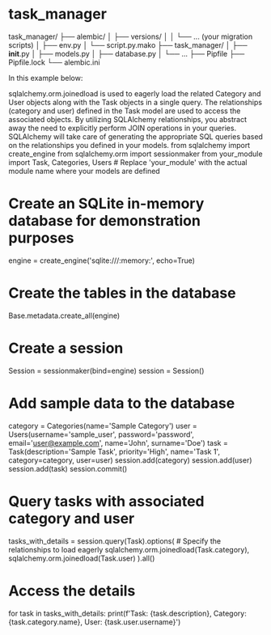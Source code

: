 # task_manager

task_manager/
├── alembic/
│   ├── versions/
│   │   └── ... (your migration scripts)
│   ├── env.py
│   └── script.py.mako
├── task_manager/
│   ├── __init__.py
│   ├── models.py
│   ├── database.py
│   └── ...
├── Pipfile
├── Pipfile.lock
└── alembic.ini


In this example below:

sqlalchemy.orm.joinedload is used to eagerly load the related Category and User objects along with the Task objects in a single query.
The relationships (category and user) defined in the Task model are used to access the associated objects.
By utilizing SQLAlchemy relationships, you abstract away the need to explicitly perform JOIN operations in your queries. 
SQLAlchemy will take care of generating the appropriate SQL queries based on the relationships you defined in your models.
from sqlalchemy import create_engine
from sqlalchemy.orm import sessionmaker
from your_module import Task, Categories, Users  # Replace 'your_module' with the actual module name where your models are defined

# Create an SQLite in-memory database for demonstration purposes
engine = create_engine('sqlite:///:memory:', echo=True)

# Create the tables in the database
Base.metadata.create_all(engine)

# Create a session
Session = sessionmaker(bind=engine)
session = Session()

# Add sample data to the database
category = Categories(name='Sample Category')
user = Users(username='sample_user', password='password', email='user@example.com', name='John', surname='Doe')
task = Task(description='Sample Task', priority='High', name='Task 1', category=category, user=user)
session.add(category)
session.add(user)
session.add(task)
session.commit()

# Query tasks with associated category and user
tasks_with_details = session.query(Task).options(
    # Specify the relationships to load eagerly
    sqlalchemy.orm.joinedload(Task.category),
    sqlalchemy.orm.joinedload(Task.user)
).all()

# Access the details
for task in tasks_with_details:
    print(f'Task: {task.description}, Category: {task.category.name}, User: {task.user.username}')

